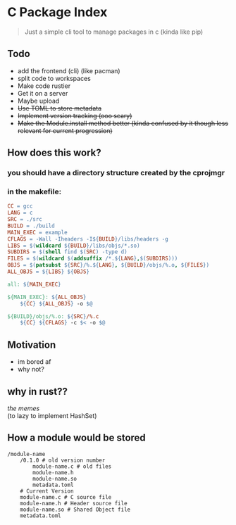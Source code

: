 # C Package Index

> Just a simple cli tool to manage packages in c
> (kinda like pip)

## Todo
- add the frontend (cli) (like pacman)
- split code to workspaces
- Make code rustier
- Get it on a server
- Maybe upload
- ~~Use TOML to store metadata~~
- ~~Implement version tracking (ooo scary)~~
- ~~Make the Module.install method better (kinda confused by it though less relevant for current progression)~~


## How does this work?
### you should have a directory structure created by the cprojmgr

### in the makefile:
```makefile
CC = gcc
LANG = c
SRC = ./src
BUILD = ./build
MAIN_EXEC = example
CFLAGS = -Wall -Iheaders -I${BUILD}/libs/headers -g
LIBS = $(wildcard ${BUILD}/libs/objs/*.so)
SUBDIRS = $(shell find $(SRC) -type d)
FILES = $(wildcard $(addsuffix /*.${LANG},$(SUBDIRS)))
OBJS = $(patsubst ${SRC}/%.${LANG}, ${BUILD}/objs/%.o, ${FILES})
ALL_OBJS = ${LIBS} ${OBJS}

all: ${MAIN_EXEC}

${MAIN_EXEC}: ${ALL_OBJS}
	${CC} ${ALL_OBJS} -o $@

${BUILD}/objs/%.o: ${SRC}/%.c
	${CC} ${CFLAGS} -c $< -o $@
```


## Motivation
- im bored af
- why not?


## why in rust??
*the memes* <br>
(to lazy to implement HashSet) <br>


## How a module would be stored
```
/module-name
    /0.1.0 # old version number
        module-name.c # old files
        module-name.h
        module-name.so
        metadata.toml
    # Current Version
    module-name.c # C source file
    module-name.h # Header source file
    module-name.so # Shared Object file
    metadata.toml
```
    